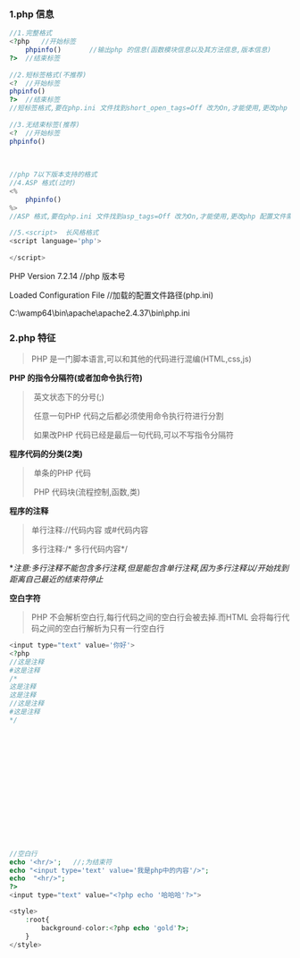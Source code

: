 ### 1.php 信息

```php
//1.完整格式
<?php	//开始标签
	phpinfo()		//输出php 的信息(函数模块信息以及其方法信息,版本信息)
?>	//结束标签
 
//2.短标签格式(不推荐)
<?	//开始标签
phpinfo()	
?>	//结束标签
//短标签格式,要在php.ini 文件找到short_open_tags=Off 改为On,才能使用,更改php 配置文件需要重启apache 服务器
 
//3.无结束标签(推荐)
<?	//开始标签
phpinfo()	
    
    
    
//php 7以下版本支持的格式  
//4.ASP 格式(过时)
<%
	phpinfo()
%>
//ASP 格式,要在php.ini 文件找到asp_tags=Off 改为On,才能使用,更改php 配置文件需要重启apache 服务器
    
//5.<script>  长风格格式
<script language='php'>
    
</script>
```

PHP Version 7.2.14 		//php 版本号

Loaded Configuration File		//加载的配置文件路径(php.ini)

  C:\wamp64\bin\apache\apache2.4.37\bin\php.ini

### 2.php 特征

> PHP 是一门脚本语言,可以和其他的代码进行混编(HTML,css,js)
>

**PHP 的指令分隔符(或者加命令执行符)**

> ​	英文状态下的分号(;)
>
> ​	任意一句PHP 代码之后都必须使用命令执行符进行分割
>
> ​	如果改PHP 代码已经是最后一句代码,可以不写指令分隔符
>

**程序代码的分类(2类)**

> ​	单条的PHP 代码
>
> ​	PHP 代码块(流程控制,函数,类)
>

**程序的注释**

> 单行注释://代码内容  或#代码内容
>
> 多行注释:/* 多行代码内容*/
>

**注意:多行注释不能包含多行注释,但是能包含单行注释,因为多行注释以/*开始找到距离自己最近的结束符停止**

**空白字符**

> PHP 不会解析空白行,每行代码之间的空白行会被去掉.而HTML 会将每行代码之间的空白行解析为只有一行空白行
>

```php
<input type="text" value='你好'>
<?php
//这是注释
#这是注释
/*
这是注释
这是注释
//这是注释
#这是注释
*/
















//空白行
echo '<hr/>';   //;为结束符
echo "<input type='text' value='我是php中的内容'/>";
echo  "<hr/>";
?>
<input type="text" value="<?php echo '哈哈哈'?>">

<style>
    :root{
        background-color:<?php echo 'gold'?>;
    }
</style>
```

